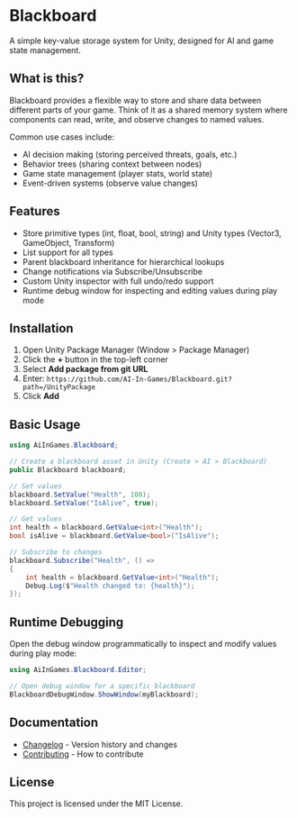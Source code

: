 # Blackboard

A simple key-value storage system for Unity, designed for AI and game state management.

## What is this?

Blackboard provides a flexible way to store and share data between different parts of your game. Think of it as a shared memory system where components can read, write, and observe changes to named values.

Common use cases include:
- AI decision making (storing perceived threats, goals, etc.)
- Behavior trees (sharing context between nodes)
- Game state management (player stats, world state)
- Event-driven systems (observe value changes)

## Features

- Store primitive types (int, float, bool, string) and Unity types (Vector3, GameObject, Transform)
- List support for all types
- Parent blackboard inheritance for hierarchical lookups
- Change notifications via Subscribe/Unsubscribe
- Custom Unity inspector with full undo/redo support
- Runtime debug window for inspecting and editing values during play mode

## Installation

1. Open Unity Package Manager (Window > Package Manager)
2. Click the **+** button in the top-left corner
3. Select **Add package from git URL**
4. Enter: `https://github.com/AI-In-Games/Blackboard.git?path=/UnityPackage`
5. Click **Add**

## Basic Usage

```csharp
using AiInGames.Blackboard;

// Create a blackboard asset in Unity (Create > AI > Blackboard)
public Blackboard blackboard;

// Set values
blackboard.SetValue("Health", 100);
blackboard.SetValue("IsAlive", true);

// Get values
int health = blackboard.GetValue<int>("Health");
bool isAlive = blackboard.GetValue<bool>("IsAlive");

// Subscribe to changes
blackboard.Subscribe("Health", () =>
{
    int health = blackboard.GetValue<int>("Health");
    Debug.Log($"Health changed to: {health}");
});
```

## Runtime Debugging

Open the debug window programmatically to inspect and modify values during play mode:

```csharp
using AiInGames.Blackboard.Editor;

// Open debug window for a specific blackboard
BlackboardDebugWindow.ShowWindow(myBlackboard);
```

## Documentation

- [Changelog](UnityPackage/CHANGELOG.md) - Version history and changes
- [Contributing](CONTRIBUTING.md) - How to contribute

## License

This project is licensed under the MIT License.
